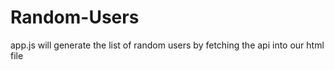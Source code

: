 # Random-Users

app.js will generate the list of random users by fetching the api into our html file